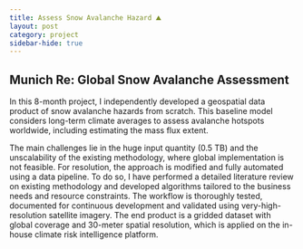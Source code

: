 ```yaml
---
title: Assess Snow Avalanche Hazard ⛰️
layout: post
category: project
sidebar-hide: true
---
```


## Munich Re: Global Snow Avalanche Assessment

In this 8-month project, I independently developed a geospatial data product of snow avalanche hazards from scratch. This baseline model considers long-term climate averages to assess avalanche hotspots worldwide, including estimating the mass flux extent.

The main challenges lie in the huge input quantity (0.5 TB) and the unscalability of the existing methodology, where global implementation is not feasible. For resolution, the approach is modified and fully automated using a data pipeline. To do so, I have performed a detailed literature review on existing methodology and developed algorithms tailored to the business needs and resource constraints. The workflow is thoroughly tested, documented for continuous development and validated using very-high-resolution satellite imagery. The end product is a gridded dataset with global coverage and 30-meter spatial resolution, which is applied on the in-house climate risk intelligence platform.


<span class="image left"><img src="{{ 'assets/images/avalanche.jpg' | relative_url }}" alt="" /></span>
